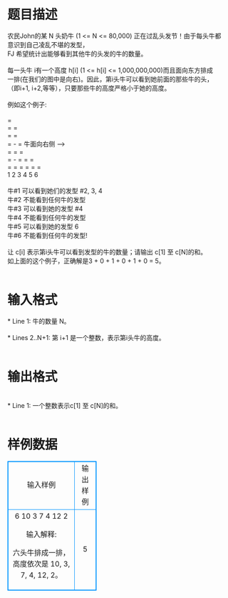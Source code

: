 # 

 
 # 题目描述 
<p>
农民John的某 N 头奶牛 (1 <= N <= 80,000) 正在过乱头发节！由于每头牛都<br>意识到自己凌乱不堪的发型，<br>FJ 希望统计出能够看到其他牛的头发的牛的数量。<br><br>每一头牛 i有一个高度 h[i] (1 <= h[i] <= 1,000,000,000)而且面向东方排成<br>一排(在我们的图中是向右)。因此，第i头牛可以看到她前面的那些牛的头，<br>（即i+1, i+2,等等），只要那些牛的高度严格小于她的高度。<br><br>例如这个例子:<br><br>        =<br>=       =<br>=       =<br>=   -   =           牛面向右侧 --><br>=   =   =<br>= - = = =<br>= = = = = =<br>1 2 3 4 5 6<br><br>牛#1 可以看到她们的发型 #2, 3, 4<br>牛#2 不能看到任何牛的发型<br>牛#3 可以看到她的发型 #4<br>牛#4 不能看到任何牛的发型<br>牛#5 可以看到她的发型 6<br>牛#6 不能看到任何牛的发型!<br><br>让 c[i] 表示第i头牛可以看到发型的牛的数量；请输出 c[1] 至 c[N]的和。<br>如上面的这个例子，正确解是3 + 0 + 1 + 0 + 1 + 0 = 5。<br><br></p> 

 
 # 输入格式 
<p>
* Line 1: 牛的数量 N。<br><br>* Lines 2..N+1: 第 i+1 是一个整数，表示第i头牛的高度。<br><br></p> 

 
 # 输出格式 
<p>
<br>* Line 1: 一个整数表示c[1] 至 c[N]的和。<br><br></p> 
# 样例数据
<style>
        table,table tr th, table tr td { border:1px solid #0094ff; }
        table { width: 200px; min-height: 25px; line-height: 25px; text-align: center; border-collapse: collapse;}   
    </style>
<table>
	<tr>
		<td>输入样例</td>
		<td>输出样例</td>
	</tr>
<tr><td>
6
10
3
7
4
12
2


输入解释:

六头牛排成一排，高度依次是 10, 3, 7, 4, 12, 2。

</td><td>5</td></tr></table>
